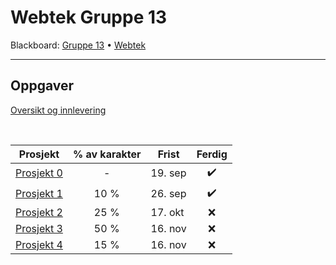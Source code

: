 # Webtek Gruppe 13

Blackboard: [Gruppe 13](https://ntnu.blackboard.com/webapps/blackboard/execute/modulepage/viewGroup?course_id=_43546_1&group_id=_607042_1) • [Webtek](https://ntnu.blackboard.com/webapps/blackboard/execute/modulepage/viewGroup?course_id=_43546_1&group_id=_607042_1)

---

## Oppgaver

[Oversikt og innlevering](https://ntnu.blackboard.com/webapps/blackboard/content/listContent.jsp?course_id=_43546_1&content_id=_2148021_1&mode=reset")

<br />

| Prosjekt                                                                                                                                               | % av karakter | Frist   | Ferdig |
| ------------------------------------------------------------------------------------------------------------------------------------------------------ | :-----------: | ------- | :----: |
| [Prosjekt 0](https://ntnu.blackboard.com/webapps/blackboard/execute/content/file?cmd=view&content_id=_2148469_1&course_id=_43546_1&launch_in_new=true) |       -       | 19. sep |   ✔️   |
| [Prosjekt 1](https://ntnu.blackboard.com/bbcswebdav/pid-2148470-dt-content-rid-62275830_1/xid-62275830_1)                                              |     10 %      | 26. sep |   ✔️   |
| [Prosjekt 2](https://ntnu.blackboard.com/bbcswebdav/pid-2148471-dt-content-rid-62275831_1/xid-62275831_1)                                              |     25 %      | 17. okt |   ❌   |
| [Prosjekt 3](https://ntnu.blackboard.com/bbcswebdav/pid-2148647-dt-content-rid-62357212_1/xid-62357212_1)                                              |     50 %      | 16. nov |   ❌   |
| [Prosjekt 4](https://ntnu.blackboard.com/bbcswebdav/pid-2148648-dt-content-rid-62357213_1/xid-62357213_1)                                              |     15 %      | 16. nov |   ❌   |
